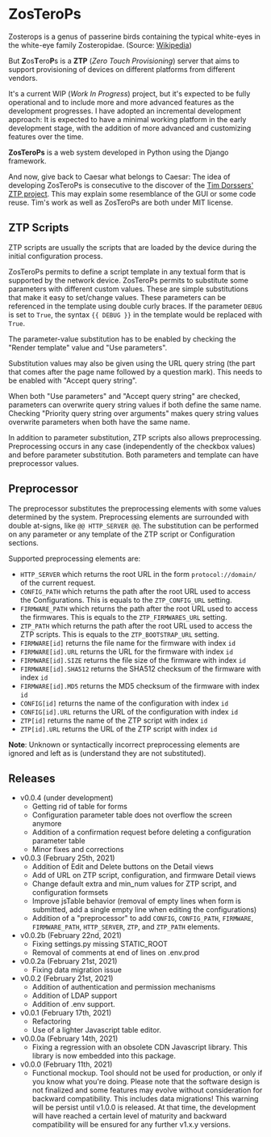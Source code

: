 # ZosTeroPs
  
Zosterops is a genus of passerine birds containing the typical white-eyes in  the white-eye family Zosteropidae. (Source: [Wikipedia](https://en.wikipedia.org/wiki/Zosterops))  
  
But **Z**os**T**ero**P**s is a **ZTP** (*Zero Touch Provisioning*) server that aims to support provisioning of devices on different platforms from different vendors.

It's a current WIP (*Work In Progress*) project, but it's expected to be fully operational and to include more and more advanced features as the development progresses. I have adopted an incremental development approach: It is expected to have a minimal working platform in the early development stage, with the addition of more advanced and customizing features over the time.

**ZosTeroPs** is a web system developed in Python using the Django framework.

And now, give back to Caesar what belongs to Caesar: The idea of developing ZosTeroPs is consecutive to the discover of the [Tim Dorssers' ZTP project](https://github.com/tdorssers/ztp). This may explain some resemblance of the GUI or some code reuse. Tim's work as well as ZosTeroPs are both under MIT license.

## ZTP Scripts
ZTP scripts are usually the scripts that are loaded by the device during the initial configuration process.

ZosTeroPs permits to define a script template in any textual form that is supported by the network device. ZosTeroPs permits to substitute some parameters with different custom values. These are simple substitutions that make it easy to set/change values. These parameters can be referenced in the template using double curly braces. If the parameter `DEBUG` is set to `True`, the syntax `{{ DEBUG }}` in the template would be replaced with `True`.

The parameter-value substitution has to be enabled by checking the "Render template" value and "Use parameters".

Substitution values may also be given using the URL query string (the part that comes after the page name followed by a question mark). This needs to be enabled with "Accept query string".

When both "Use parameters" and "Accept query string" are checked, parameters can overwrite query string values if both define the same name. Checking "Priority query string over arguments" makes query string values overwrite parameters when both have the same name.

In addition to parameter substitution, ZTP scripts also allows preprocessing. Preprocessing occurs in any case (independently of the checkbox values) and before parameter substitution. Both parameters and template can have preprocessor values.

## Preprocessor
The preprocessor substitutes the preprocessing elements with some values determined by the system. Preprocessing elements are surrounded with double at-signs, like `@@ HTTP_SERVER @@`. The substitution can be performed on any parameter or any template of the ZTP script or Configuration sections.

Supported preprocessing elements are:
* `HTTP_SERVER` which returns the root URL in the form `protocol://domain/` of the current request.
* `CONFIG_PATH` which returns the path after the root URL used to access the Configurations. This is equals to the `ZTP_CONFIG_URL` setting.
* `FIRMWARE_PATH` which returns the path after the root URL used to access the firmwares. This is equals to the `ZTP_FIRMWARES_URL` setting.
* `ZTP_PATH` which returns the path after the root URL used to access the ZTP scripts. This is equals to the `ZTP_BOOTSTRAP_URL` setting.
* `FIRMWARE[id]` returns the file name for the firmware with index `id`
* `FIRMWARE[id].URL` returns the URL for the firmware with index `id`
* `FIRMWARE[id].SIZE` returns the file size of the firmware with index `id`
* `FIRMWARE[id].SHA512` returns the SHA512 checksum of the firmware with index `id`
* `FIRMWARE[id].MD5` returns the MD5 checksum of the firmware with index `id`
* `CONFIG[id]` returns the name of the configuration with index `id`
* `CONFIG[id].URL` returns the URL of the configuration with index `id`
* `ZTP[id]` returns the name of the ZTP script with index `id`
* `ZTP[id].URL` returns the URL of the ZTP script with index `id`

**Note**: Unknown or syntactically incorrect preprocessing elements are ignored and left as is (understand they are not substituted).

## Releases
* v0.0.4 (under development)
  * Getting rid of table for forms
  * Configuration parameter table does not overflow the screen anymore
  * Addition of a confirmation request before deleting a configuration parameter table
  * Minor fixes and corrections
* v0.0.3 (February 25th, 2021)
  * Addition of Edit and Delete buttons on the Detail views
  * Add of URL on ZTP script, configuration, and firmware Detail views
  * Change default extra and min_num values for ZTP script, and configuration formsets
  * Improve jsTable behavior (removal of empty lines when form is submitted, add a single empty line when editing the configurations)
  * Addition of a "preprocessor" to add `CONFIG`, `CONFIG_PATH`, `FIRMWARE`, `FIRMWARE_PATH`, `HTTP_SERVER`, `ZTP`, and `ZTP_PATH` elements.
* v0.0.2b (February 22nd, 2021)
  * Fixing settings.py missing STATIC_ROOT 
  * Removal of comments at end of lines on .env.prod
* v0.0.2a (February 21st, 2021)
  * Fixing data migration issue
* v0.0.2 (February 21st, 2021)
  * Addition of authentication and permission mechanisms
  * Addition of LDAP support
  * Addition of .env support.
* v0.0.1 (February 17th, 2021)
  * Refactoring
  * Use of a lighter Javascript table editor.
* v0.0.0a (February 14th, 2021)
  * Fixing a regression with an obsolete CDN Javascript library. This library is now embedded into this package.
* v0.0.0 (February 11th, 2021)
  * Functional mockup. Tool should not be used for production, or only if you know what you're doing. Please note that the software design is not finalized and some features may evolve without consideration for backward compatibility. This includes data migrations! This warning will be persist until v1.0.0 is released. At that time, the development will have reached a certain level of maturity and backward compatibility will be ensured for any further v1.x.y versions.
